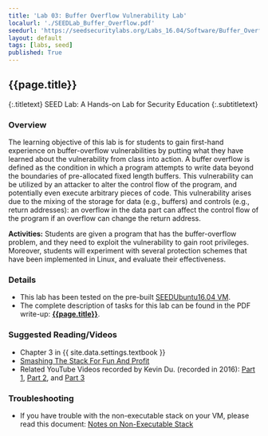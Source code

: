 ```yaml
---
title: 'Lab 03: Buffer Overflow Vulnerability Lab'
localurl: './SEEDLab_Buffer_Overflow.pdf'
seedurl: 'https://seedsecuritylabs.org/Labs_16.04/Software/Buffer_Overflow'
layout: default
tags: [labs, seed]
published: True
---
```


## {{page.title}}
{:.titletext}
SEED Lab: A Hands-on Lab for Security Education
{:.subtitletext}

### Overview

The learning objective of this lab is for students to gain first-hand experience on buffer-overflow vulnerabilities by putting what they have learned about the vulnerability from class into action. A buffer overflow is defined as the condition in which a program attempts to write data beyond the boundaries of pre-allocated fixed length buffers. This vulnerability can be utilized by an attacker to alter the control flow of the program, and potentially even execute arbitrary pieces of code. This vulnerability arises due to the mixing of the storage for data (e.g., buffers) and controls (e.g., return addresses): an overflow in the data part can affect the control flow of the program if an overflow can change the return address.

**Activities:** Students are given a program that has the buffer-overflow problem, and they need to exploit the vulnerability to gain root privileges. Moreover, students will experiment with several protection schemes that have been implemented in Linux, and evaluate their effectiveness.

### Details

- This lab has been tested on the pre-built [SEEDUbuntu16.04 VM](https://seedsecuritylabs.org/lab_env.html).
- The complete description of tasks for this lab can be found in the PDF write-up: **[{{page.title}}]({{page.localurl}})**.

### Suggested Reading/Videos

- Chapter 3 in {{ site.data.settings.textbook }}
- [Smashing The Stack For Fun And Profit](https://web1.cs.wright.edu/people/faculty/tkprasad/courses/cs781/alephOne.html)
- Related YouTube Videos recorded by Kevin Du. (recorded in 2016):
[Part 1](https://youtu.be/3tUIcmG66y0),
[Part 2](https://youtu.be/eYlZt3yYBqM), and
[Part 3](https://youtu.be/vKE26N4_fIQ)
<!-- - Related video covered in a new Udemy course: [Computer Security: A Hands-on Approach (published in 2020)](https://www.udemy.com/course/du-computer-security/?couponCode=SEED2020FEB). -->

### Troubleshooting

- If you have trouble with the non-executable stack on your VM, please read this document:
[Notes on Non-Executable Stack](https://seedsecuritylabs.org/Labs_16.04/Software/Buffer_Overflow/files/NX.pdf)
